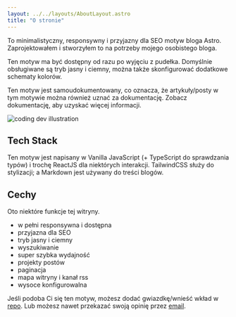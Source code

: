 ```yaml
---
layout: ../../layouts/AboutLayout.astro
title: "O stronie"
---
```


To minimalistyczny, responsywny i przyjazny dla SEO motyw bloga Astro. Zaprojektowałem i stworzyłem to na potrzeby mojego osobistego bloga.

Ten motyw ma być dostępny od razu po wyjęciu z pudełka. Domyślnie obsługiwane są tryb jasny i ciemny, można także skonfigurować dodatkowe schematy kolorów.

Ten motyw jest samoudokumentowany, co oznacza, że ​​artykuły/posty w tym motywie można również uznać za dokumentację. Zobacz dokumentację, aby uzyskać więcej informacji.

<div>
  <img src="/assets/dev.svg" class="sm:w-1/2 mx-auto" alt="coding dev illustration">
</div>

## Tech Stack

Ten motyw jest napisany w Vanilla JavaScript (+ TypeScript do sprawdzania typów) i trochę ReactJS dla niektórych interakcji. TailwindCSS służy do stylizacji; a Markdown jest używany do treści blogów.

## Cechy

Oto niektóre funkcje tej witryny.

- w pełni responsywna i dostępna
- przyjazna dla SEO
- tryb jasny i ciemny
- wyszukiwanie
- super szybka wydajność
- projekty postów
- paginacja
- mapa witryny i kanał rss
- wysoce konfigurowalna

Jeśli podoba Ci się ten motyw, możesz dodać gwiazdkę/wnieść wkład w [repo](https://github.com/satnaing/astro-paper).
Lub możesz nawet przekazać swoją opinię przez [email](mailto:contact@satnaing.dev).
